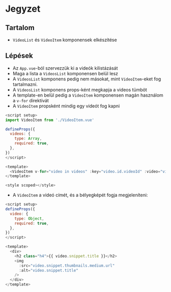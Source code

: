 # Jegyzet

## Tartalom

- `VideoList` és `VideoItem` komponensek elkészítése

## Lépések

- Az `App.vue`-ból szervezzük ki a videók kilistázását
- Maga a lista a `VideosList` komponensen belül lesz
- A `VideosList` komponens pedig nem másokat, mint `VideoItem`-eket fog tartalmazni.
- A `VideosList` komponens props-ként megkapja a videos tümböt
- A template-en belül pedig a `VideoItem` komponensen magán használom a `v-for` direktívát
- A `VideoItem` propsként mindig egy videót fog kapni

```js
<script setup>
import VideoItem from './VideoItem.vue'

defineProps({
  videos: {
    type: Array,
    required: true,
  },
})
</script>

<template>
  <VideoItem v-for="video in videos" :key="video.id.videoId" :video="video" />
</template>

<style scoped></style>
```

- A `VideoItem` a videó címét, és a bélyegképét fogja megjeleníteni:

```js
<script setup>
defineProps({
  video: {
    type: Object,
    required: true,
  },
})
</script>

<template>
  <div>
    <h2 class="h4">{{ video.snippet.title }}</h2>
    <img
      :src="video.snippet.thumbnails.medium.url"
      :alt="video.snippet.title"
    />
  </div>
</template>
```
